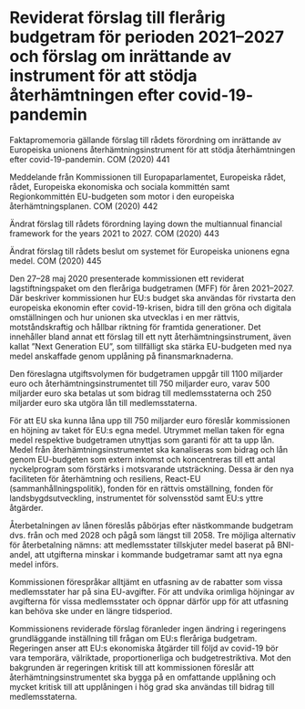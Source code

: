 # Reviderat förslag till flerårig budgetram för perioden 2021–2027 och förslag om inrättande av instrument för att stödja återhämtningen efter covid-19- pandemin

Faktapromemoria gällande förslag till rådets förordning om inrättande av Europeiska unionens återhämtningsinstrument för att stödja återhämtningen efter covid\-19\-pandemin. COM (2020\) 441

Meddelande från Kommissionen till Europaparlamentet, Europeiska rådet, rådet, Europeiska ekonomiska och sociala kommittén samt Regionkommittén EU\-budgeten som motor i den europeiska återhämtningsplanen. COM (2020\) 442

Ändrat förslag till rådets förordning laying down the multiannual financial framework for the years 2021 to 2027\. COM (2020\) 443

Ändrat förslag till rådets beslut om systemet för Europeiska unionens egna medel. COM (2020\) 445

Den 27–28 maj 2020 presenterade kommissionen ett reviderat
lagstiftningspaket om den fleråriga budgetramen (MFF) för åren 2021–2027\. Där beskriver kommissionen hur EU:s budget ska användas för rivstarta den europeiska ekonomin efter covid\-19\-krisen, bidra till den gröna och digitala omställningen och hur unionen ska utvecklas i en mer rättvis, motståndskraftig och hållbar riktning för framtida generationer. Det innehåller bland annat ett förslag till ett nytt återhämtningsinstrument, även kallat ”Next Generation EU”, som tillfälligt ska stärka EU\-budgeten med nya medel anskaffade genom upplåning på finansmarknaderna.

Den föreslagna utgiftsvolymen för budgetramen uppgår till 1100 miljarder euro och återhämtningsinstrumentet till 750 miljarder euro, varav 500 miljarder euro ska betalas ut som bidrag till medlemsstaterna och 250 miljarder euro ska utgöra lån till medlemsstaterna.

För att EU ska kunna låna upp till 750 miljarder euro föreslår kommissionen en höjning av taket för EU:s egna medel. Utrymmet mellan taken för egna medel respektive budgetramen utnyttjas som garanti för att ta upp lån. Medel från återhämtningsinstrumentet ska kanaliseras som bidrag och lån genom EU\-budgeten som extern inkomst och koncentreras till ett antal nyckelprogram som förstärks i motsvarande utsträckning. Dessa är den nya faciliteten för återhämtning och resiliens, React\-EU (sammanhållningspolitik), fonden för en rättvis omställning, fonden för landsbygdsutveckling, instrumentet för solvensstöd samt EU:s yttre åtgärder.

Återbetalningen av lånen föreslås påbörjas efter nästkommande budgetram dvs. från och med 2028 och pågå som längst till 2058\. Tre möjliga alternativ för återbetalning nämns: att medlemsstater tillskjuter medel baserat på BNI\-andel, att utgifterna minskar i kommande budgetramar samt att nya egna medel införs.

Kommissionen förespråkar alltjämt en utfasning av de rabatter som vissa medlemsstater har på sina EU\-avgifter. För att undvika orimliga höjningar av avgifterna för vissa medlemsstater och öppnar därför upp för att utfasning kan behöva ske under en längre tidsperiod.

Kommissionens reviderade förslag föranleder ingen ändring i regeringens grundläggande inställning till frågan om EU:s fleråriga budgetram. Regeringen anser att EU:s ekonomiska åtgärder till följd av covid\-19 bör vara temporära, välriktade, proportionerliga och budgetrestriktiva. Mot den bakgrunden är regeringen kritisk till att kommissionen föreslår att återhämtningsinstrumentet ska bygga på en omfattande upplåning och mycket kritisk till att upplåningen i hög grad ska användas till bidrag till medlemsstaterna.
